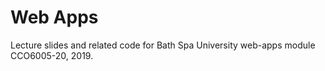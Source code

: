 # Web Apps

Lecture slides and related code for Bath Spa University web-apps module CCO6005-20, 2019.
